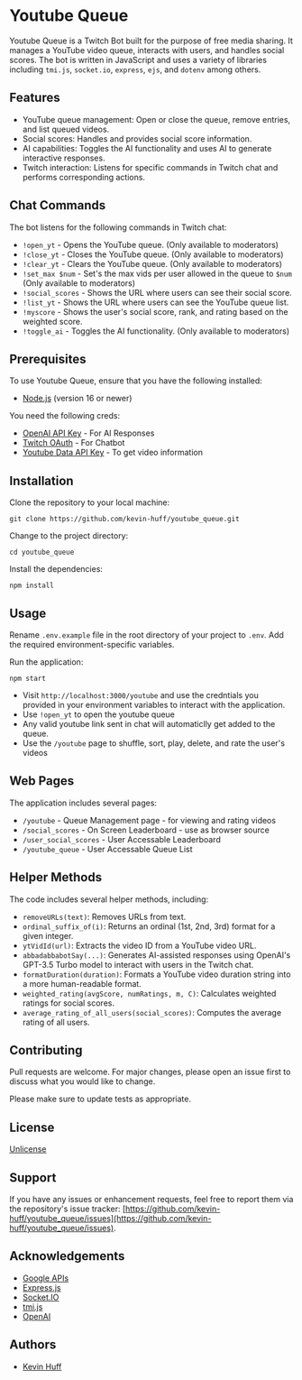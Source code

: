 # Youtube Queue

Youtube Queue is a Twitch Bot built for the purpose of free media sharing. It manages a YouTube video queue, interacts with users, and handles social scores. The bot is written in JavaScript and uses a variety of libraries including `tmi.js`, `socket.io`, `express`, `ejs`, and `dotenv` among others.

## Features

- YouTube queue management: Open or close the queue, remove entries, and list queued videos.
- Social scores: Handles and provides social score information.
- AI capabilities: Toggles the AI functionality and uses AI to generate interactive responses.
- Twitch interaction: Listens for specific commands in Twitch chat and performs corresponding actions.

## Chat Commands

The bot listens for the following commands in Twitch chat:

- `!open_yt` - Opens the YouTube queue. (Only available to moderators)
- `!close_yt` - Closes the YouTube queue. (Only available to moderators)
- `!clear_yt` - Clears the YouTube queue. (Only available to moderators)
- `!set_max $num` - Set's the max vids per user allowed in the queue to `$num` (Only available to moderators)
- `!social_scores` - Shows the URL where users can see their social score.
- `!list_yt` - Shows the URL where users can see the YouTube queue list.
- `!myscore` - Shows the user's social score, rank, and rating based on the weighted score.
- `!toggle_ai` - Toggles the AI functionality. (Only available to moderators)

## Prerequisites
To use Youtube Queue, ensure that you have the following installed:

- [Node.js](https://nodejs.org/) (version 16 or newer)

You need the following creds:

- [OpenAI API Key](https://platform.openai.com/account/api-keys) - For AI Responses
- [Twitch OAuth](https://twitchapps.com/tmi/) - For Chatbot
- [Youtube Data API Key](https://developers.google.com/youtube/registering_an_application) - To get video information

## Installation

Clone the repository to your local machine:
```
git clone https://github.com/kevin-huff/youtube_queue.git
```
Change to the project directory:
```
cd youtube_queue
```

Install the dependencies:
```
npm install
```

## Usage

Rename `.env.example` file in the root directory of your project to `.env`. Add the required environment-specific variables.

Run the application:
```
npm start
```


- Visit `http://localhost:3000/youtube` and use the credntials you provided in your environment variables to interact with the application.
- Use `!open_yt` to open the youtube queue
- Any valid youtube link sent in chat will automaticlly get added to the queue.
- Use the `/youtube` page to shuffle, sort, play, delete, and rate the user's videos
## Web Pages
The application includes several pages:

- `/youtube` - Queue Management page - for viewing and rating videos
- `/social_scores` - On Screen Leaderboard - use as browser source
- `/user_social_scores` - User Accessable Leaderboard
- `/youtube_queue` - User Accessable Queue List

## Helper Methods

The code includes several helper methods, including:

- `removeURLs(text)`: Removes URLs from text.
- `ordinal_suffix_of(i)`: Returns an ordinal (1st, 2nd, 3rd) format for a given integer.
- `ytVidId(url)`: Extracts the video ID from a YouTube video URL.
- `abbadabbabotSay(...)`: Generates AI-assisted responses using OpenAI's GPT-3.5 Turbo model to interact with users in the Twitch chat.
- `formatDuration(duration)`: Formats a YouTube video duration string into a more human-readable format.
- `weighted_rating(avgScore, numRatings, m, C)`: Calculates weighted ratings for social scores.
- `average_rating_of_all_users(social_scores)`: Computes the average rating of all users.

## Contributing

Pull requests are welcome. For major changes, please open an issue first to discuss what you would like to change.

Please make sure to update tests as appropriate.

## License
[Unlicense](https://unlicense.org)

## Support

If you have any issues or enhancement requests, feel free to report them via the repository's issue tracker: [https://github.com/kevin-huff/youtube_queue/issues](https://github.com/kevin-huff/youtube_queue/issues).

## Acknowledgements

- [Google APIs](https://github.com/googleapis/googleapis)
- [Express.js](https://expressjs.com/)
- [Socket.IO](https://socket.io/)
- [tmi.js](https://github.com/tmijs)
- [OpenAI](https://github.com/openai/openai-node)
## Authors

- [Kevin Huff](https://github.com/kevin-huff)
